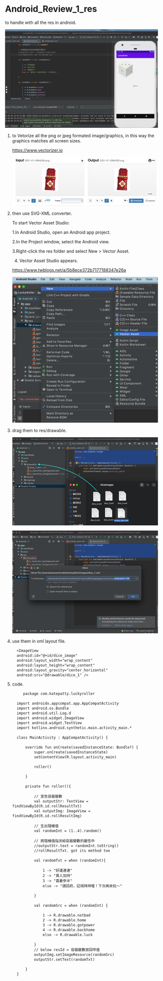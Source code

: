# Android_Review_1_res
to handle with all the res in android.

![](https://raw.githubusercontent.com/QueenieCplusplus/Android_Review_1_res/main/output%202.png)

1. to Vetorize all the png or jpeg formated image/graphics, in this way the graphics matches all screen sizes.

   https://www.vectorizer.io
   
   ![](https://raw.githubusercontent.com/QueenieCplusplus/Android_Review_1_res/main/vetorization.png)
   
2. then use SVG-XML converter.

   To start Vector Asset Studio:

     1.In Android Studio, open an Android app project.
     
     2.In the Project window, select the Android view.
     
     3.Right-click the res folder and select New > Vector Asset.

     4. Vector Asset Studio appears.

   https://www.twblogs.net/a/5b8ece372b7177188347e26a 
   
   ![](https://raw.githubusercontent.com/QueenieCplusplus/Android_Review_1_res/main/svg1.png)

2. drag them to res/drawable.

   ![](https://raw.githubusercontent.com/QueenieCplusplus/Android_Review_1_res/main/drag%20res.png)
   
   ![](https://raw.githubusercontent.com/QueenieCplusplus/Android_Review_1_res/main/path.png)

3. use them in xml layout file.

         <ImageView
         android:id="@+id/dice_image"
         android:layout_width="wrap_content"
         android:layout_height="wrap_content"
         android:layout_gravity="center_horizontal"
         android:src="@drawable/dice_1" />


4. code.

            package com.katepatty.luckyroller

         import androidx.appcompat.app.AppCompatActivity
         import android.os.Bundle
         import android.util.Log.d
         import android.widget.ImageView
         import android.widget.TextView
         import kotlinx.android.synthetic.main.activity_main.*

         class MainActivity : AppCompatActivity() {

             override fun onCreate(savedInstanceState: Bundle?) {
                 super.onCreate(savedInstanceState)
                 setContentView(R.layout.activity_main)

                 roller()

             }

             private fun roller(){

                 // 宣告容器變數
                 val outputStr: TextView = findViewById(R.id.rollResultTxt)
                 val outputImg: ImageView = findViewById(R.id.rollResultImg)

                 // 生出隨機值
                 val randomInt = (1..4).random()

                 // 將隨機值指派給容器變數的屬性中
                 //outputStr.text = randomInt.toString()
                 //rollResultTxt. got its method too

                 val randomTxt = when (randomInt){

                     1 -> "好運連連"
                     2 -> "貴人加持"
                     3 -> "喜憂參半"
                     else -> "請回府，記得拜拜喔！下次再來玩～"

                 }

                 val randomSrc = when (randomInt) {

                     1 -> R.drawable.notbad
                     2 -> R.drawable.home
                     3 -> R.drawable.gotpower
                     4 -> R.drawable.backhome
                     else -> R.drawable.luck

                 }
                 // below resId = 容器變數放回呼值
                 outputImg.setImageResource(randomSrc)
                 outputStr.setText(randomTxt)

             }
         }
